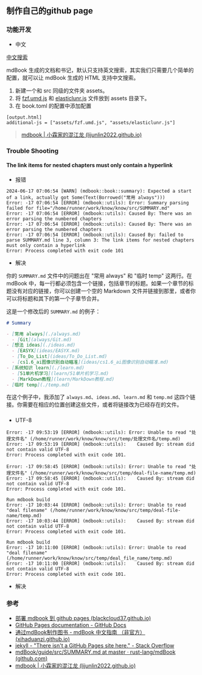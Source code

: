 ## 制作自己的github page

### 功能开发

* 中文

[中文搜索](https://lijunlin2022.github.io/docs/tool/mdbook/#中文搜索)

mdBook 生成的文档和书记，默认只支持英文搜索，其实我们只需要几个简单的配置，就可以让 mdBook 生成的 HTML 支持中文搜索。

1. 新建一个和 src 同级的文件夹 assets。
2. 将 [fzf.umd.js](https://gist.github.com/lijunlin2022/1a9d90b078422192b51392c92e3a9dba) 和 [elasticlunr.js](https://gist.github.com/lijunlin2022/1a9d90b078422192b51392c92e3a9dba) 文件放到 assets 目录下。
3. 在 book.toml 的配置中添加配置

```text
[output.html]
additional-js = ["assets/fzf.umd.js", "assets/elasticlunr.js"]
```

> [mdbook | 小霖家的混江龙 (lijunlin2022.github.io)](https://lijunlin2022.github.io/docs/tool/mdbook/)

### Trouble Shooting 

#### The link items for nested chapters must only contain a hyperlink

* 报错

```shell
2024-06-17 07:06:54 [WARN] (mdbook::book::summary): Expected a start of a link, actually got Some(Text(Borrowed("常用 always")))
Error: -17 07:06:54 [ERROR] (mdbook::utils): Error: Summary parsing failed for file="/home/runner/work/know/know/src/SUMMARY.md"
Error: -17 07:06:54 [ERROR] (mdbook::utils): Caused By: There was an error parsing the numbered chapters
Error: -17 07:06:54 [ERROR] (mdbook::utils): Caused By: There was an error parsing the numbered chapters
Error: -17 07:06:54 [ERROR] (mdbook::utils): Caused By: failed to parse SUMMARY.md line 3, column 3: The link items for nested chapters must only contain a hyperlink
Error: Process completed with exit code 101
```

* 解决

你的 `SUMMARY.md` 文件中的问题出在 "常用 always" 和 "临时 temp" 这两行。在 mdBook 中，每一行都必须包含一个链接，包括章节的标题。如果一个章节的标题没有对应的链接，你可以创建一个空的 Markdown 文件并链接到那里，或者你可以将标题和其下的第一个子章节合并。

这是一个修改后的 `SUMMARY.md` 的例子：

```markdown
# Summary

- [常用 always](./always.md)
  - [Git](always/Git.md)
- [想法 ideas](./ideas.md)
  - [EASYX](ideas/EASYX.md)
  - [To_Do_List](ideas/To_Do_List.md)
  - [cs1.6_ai图像识别自动瞄准](ideas/cs1.6_ai图像识别自动瞄准.md)
- [系统知识 learn](./learn.md)
  - [51单片机学习](learn/51单片机学习.md)
  - [MarkDown教程](learn/MarkDown教程.md)
- [临时 temp](./temp.md)
```

在这个例子中，我添加了 `always.md`、`ideas.md`、`learn.md` 和 `temp.md` 这四个链接。你需要在相应的位置创建这些文件，或者将链接改为已经存在的文件。

###  

* UTF-8

```shell
Error: -17 09:53:19 [ERROR] (mdbook::utils): Error: Unable to read "处理文件名" (/home/runner/work/know/know/src/temp/处理文件名/temp.md)
Error: -17 09:53:19 [ERROR] (mdbook::utils): 	Caused By: stream did not contain valid UTF-8
Error: Process completed with exit code 101.
```

```shell
Error: -17 09:58:45 [ERROR] (mdbook::utils): Error: Unable to read "处理文件名" (/home/runner/work/know/know/src/temp/deal-file-name/temp.md)
Error: -17 09:58:45 [ERROR] (mdbook::utils): 	Caused By: stream did not contain valid UTF-8
Error: Process completed with exit code 101.
```

```shell
Run mdbook build
Error: -17 10:03:44 [ERROR] (mdbook::utils): Error: Unable to read "deal filename" (/home/runner/work/know/know/src/temp/deal-file-name/temp.md)
Error: -17 10:03:44 [ERROR] (mdbook::utils): 	Caused By: stream did not contain valid UTF-8
Error: Process completed with exit code 101.
```

```shell
Run mdbook build
Error: -17 10:11:00 [ERROR] (mdbook::utils): Error: Unable to read "deal filename" (/home/runner/work/know/know/src/temp/deal_file_name/temp.md)
Error: -17 10:11:00 [ERROR] (mdbook::utils): 	Caused By: stream did not contain valid UTF-8
Error: Process completed with exit code 101.
```



* 解决

### 参考
- [部署 mdbook 到 github pages (blackcloud37.github.io)](https://blackcloud37.github.io/mdbook-blog/misc/deploy-mdbook.html)
- [GitHub Pages documentation - GitHub Docs](https://docs.github.com/en/pages)
- [通过mdBook制作图书 - mdBook 中文指南 （非官方） (xihaduanzi.github.io)](https://xihaduanzi.github.io/mdBook_guide_cn/guide/creating.html)
- [jekyll - "There isn't a GitHub Pages site here." - Stack Overflow](https://stackoverflow.com/questions/46759097/there-isnt-a-github-pages-site-here)
- [mdBook/guide/src/SUMMARY.md at master · rust-lang/mdBook (github.com)](https://github.com/rust-lang/mdBook/blob/master/guide/src/SUMMARY.md?plain=1)
- [mdbook | 小霖家的混江龙 (lijunlin2022.github.io)](https://lijunlin2022.github.io/docs/tool/mdbook/)

